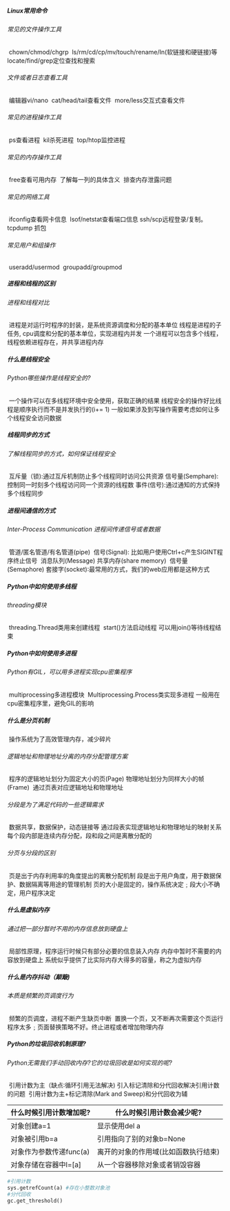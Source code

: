 ##### Linux常用命令

###### 		常见的文件操作工具
​		chown/chmod/chgrp
​		ls/rm/cd/cp/mv/touch/rename/In(软链接和硬链接)等
​		locate/find/grep定位查找和搜索

###### 	文件或者日志查看工具

​		编辑器vi/nano
​		cat/head/tail查看文件
​		more/less交互式查看文件

###### 	常见的进程操作工具

​		ps查看进程
​		kil杀死进程
​		top/htop监控进程

###### 	常见的内存操作工具

​		free查看可用内存
​		了解每一列的具体含义
​		排查内存泄露问题

###### 	常见的网络工具

​		ifconfig查看网卡信息
​		lsof/netstat查看端口信息
​		ssh/scp远程登录/复制。tcpdump 抓包

###### 	常见用户和组操作

​		useradd/usermod
​		groupadd/groupmod

##### 进程和线程的区别

###### 	进程和线程对比

​		进程是对运行时程序的封装，是系统资源调度和分配的基本单位
​		线程是进程的子任务, cpu调度和分配的基本单位，实现进程内并发
​		一个进程可以包含多个线程，线程依赖进程存在，并共享进程内存

##### 什么是线程安全

###### 	Python哪些操作是线程安全的?

​		一个操作可以在多线程环境中安全使用，获取正确的结果
​		线程安全的操作好比线程是顺序执行而不是并发执行的(i+= 1)
​		一般如果涉及到写操作需要考虑如何让多个线程安全访问数据

##### 线程同步的方式

###### 	了解线程同步的方式，如何保证线程安全

​		互斥量（锁):通过互斥机制防止多个线程同时访问公共资源
​		信号量(Semphare):控制同一时刻多个线程访问同一个资源的线程数
​		事件(信号):通过通知的方式保持多个线程同步

##### 进程间通信的方式

###### 	Inter-Process Communication 进程间传递信号或者数据

​		管道/匿名管道/有名管道(pipe)
​		信号(Signal): 比如用户使用Ctrl+c产生SIGINT程序终止信号
​		消息队列(Message)
​		共享内存(share memory)
​		信号量(Semaphore)
​		套接字(socket)∶最常用的方式，我们的web应用都是这种方式

##### Python中如何使用多线程

###### 	threading模块

​		threading.Thread类用来创建线程
​		start()方法启动线程
​		可以用join()等待线程结束

##### Python中如何使用多进程

###### 	Python有GIL，可以用多进程实现cpu密集程序

​		multiprocessing多进程模块
​		Multiprocessing.Process类实现多进程
​		一般用在cpu密集程序里，避免GIL的影响

##### 什么是分页机制

​		操作系统为了高效管理内存，减少碎片

###### 	逻辑地址和物理地址分离的内存分配管理方案

​		程序的逻辑地址划分为固定大小的页(Page)
​		物理地址划分为同样大小的帧(Frame)
​		通过页表对应逻辑地址和物理地址

###### 	分段是为了满足代码的一些逻辑需求

​		数据共享，数据保护，动态链接等
​		通过段表实现逻辑地址和物理地址的映射关系
​		每个段内部是连续内存分配，段和段之间是离散分配的

###### 	分页与分段的区别

​		页是出于内存利用率的角度提出的离散分配机制
​		段是出于用户角度，用于数据保护、数据隔离等用途的管理机制
​		页的大小是固定的，操作系统决定﹔段大小不确定，用户程序决定

##### 什么是虚拟内存

###### 	通过把一部分暂时不用的内存信息放到硬盘上

​		局部性原理，程序运行时候只有部分必要的信息装入内存
​		内存中暂时不需要的内容放到硬盘上
​		系统似乎提供了比实际内存大得多的容量，称之为虚拟内存

##### 什么是内存抖动（颠簸)

###### 	本质是频繁的页调度行为

​		频繁的页调度，进程不断产生缺页中断
​		置换一个页，又不断再次需要这个页
​		运行程序太多﹔页面替换策略不好。终止进程或者增加物理内存

##### Python的垃圾回收机制原理?

###### 	Python无需我们手动回收内存?它的垃圾回收是如何实现的呢?

​		引用计数为主（缺点∶循环引用无法解决)
​		引入标记清除和分代回收解决引用计数的问题
​		引用计数为主+标记清除(Mark and Sweep)和分代回收为辅

| 什么时候引用计数增加呢? | 什么时候引用计数会减少呢?            |
| ----------------------- | ------------------------------------ |
| 对象创建a=1             | 显示使用del a                        |
| 对象被引用b=a           | 引用指向了别的对象b=None             |
| 对象作为参数传递func(a) | 离开的对象的作用域(比如函数执行结束) |
| 对象存储在容器中l=[a]   | 从一个容器移除对象或者销毁容器       |

```python
#引用计数
sys.getrefCount(a) #存在小整数对象池
#分代回收
gc.get_threshold()
```

